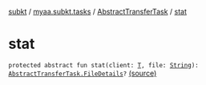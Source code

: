 [subkt](../../index.md) / [myaa.subkt.tasks](../index.md) / [AbstractTransferTask](index.md) / [stat](./stat.md)

# stat

`protected abstract fun stat(client: `[`T`](-dest-dir-root-spec/index.md#T)`, file: `[`String`](https://kotlinlang.org/api/latest/jvm/stdlib/kotlin/-string/index.html)`): `[`AbstractTransferTask.FileDetails`](-file-details/index.md)`?` [(source)](https://github.com/Myaamori/SubKt/blob/0.1.9/src/main/kotlin/myaa/subkt/tasks/tasks.kt#L1604)